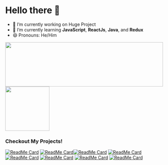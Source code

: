 <!-- <div align="center">
<img src="https://rishavanand.github.io/static/images/greetings.gif" align="center" style="width: 100%" />
</div>  -->
# Hello there 👋

<!--  ### <div align="center">I'm Aldhaneka, a ✨ Student ✨ </div> -->

- 🔭 I’m currently working on Huge Project
- 🌱 I’m currently learning **JavaScript**, **ReactJs**, **Java**, and **Redux**
- 😄 Pronouns: He/Him

<img align="" width="500px" height="140px" src="https://github-readme-stats.vercel.app/api?username=Aldhanekaa&hide_title=true&show_icons=true&include_all_commits=true&line_height=21&bg_color=graywhite&theme=white" /> <img align="" height="140px" src="https://github-readme-stats.vercel.app/api/top-langs/?username=Aldhanekaa&hide_title=true&layout=compact&bg_color=graywhite&theme=white&hide_border=false&langs_count=6" />

<h3>Checkout My Projects!</h3>


[![ReadMe Card](https://github-readme-stats.vercel.app/api/pin/?username=Aldhanekaa&repo=Markdown-Previewer)](https://github.com/Aldhanekaa/Markdown-Previewer)   [![ReadMe Card](https://github-readme-stats.vercel.app/api/pin/?username=Aldhanekaa&repo=Drum-Machine)](https://github.com/Aldhanekaa/Drum-Machine)[![ReadMe Card](https://github-readme-stats.vercel.app/api/pin/?username=Aldhanekaa&repo=Random-Quote-Machine)](https://github.com/Aldhanekaa/Random-Quote-Machine)  [![ReadMe Card](https://github-readme-stats.vercel.app/api/pin/?username=Aldhanekaa&repo=React.js-Calculator)](https://github.com/Aldhanekaa/React.js-Calculator) [![ReadMe Card](https://github-readme-stats.vercel.app/api/pin/?username=Aldhanekaa&repo=Pomodro-Clock)](https://github.com/Aldhanekaa/Pomodro-Clock) [![ReadMe Card](https://github-readme-stats.vercel.app/api/pin/?username=Aldhanekaa&repo=Weather-App-JavaScript)](https://github.com/Aldhanekaa/Weather-App-JavaScript) [![ReadMe Card](https://github-readme-stats.vercel.app/api/pin/?username=Aldhanekaa&repo=JS-rock-paper-scissors-game)](https://github.com/Aldhanekaa/JS-rock-paper-scissors-game) [![ReadMe Card](https://github-readme-stats.vercel.app/api/pin/?username=Aldhanekaa&repo=JS_Documentation_Page.github.io)](https://github.com/Aldhanekaa/JS_Documentation_Page.github.io)
 

